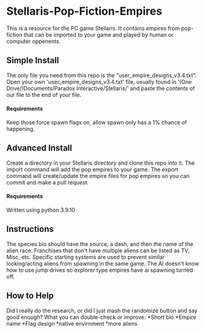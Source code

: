 # Stellaris-Pop-Fiction-Empires
This is a resource for the PC game Stellaris. It contains empires from pop-fiction that can be imported to your game and played by human or computer oppenents.

## Simple Install
The only file you need from this repo is the "user_empire_designs_v3.4.txt". Open your own 'user_empire_designs_v3.4.txt' file, usually found in '(One Drive/)Documents/Paradox Interactive/Stellaris/' and paste the contents of our file to the end of your file.

#### Requirements
Keep those force spawn flags on, allow spawn only has a 1% chance of happening.

## Advanced Install
Create a directory in your Stellaris directory and clone this repo into it. The import command will add the pop empires to your game. The export command will create/update the empire files for pop empires so you can commit and make a pull request.

#### Requirements
Written using python 3.9.10

## Instructions
The species bio should have the source, a dash, and then the name of the alien race. Franchises that don't have multiple aliens can be listed as TV, Misc, etc. Specific starting systems are used to prevent similar looking/acting aliens from spawning in the same game. The AI doesn't know how to use jump drives so explorer type empires have ai spawning turned off.

## How to Help
Did I really do the research, or did I just mash the randomize button and say good enough? What you can double-check or improve:
*Short bio 
*Empire name
*Flag design
*native envirnment
*more aliens
